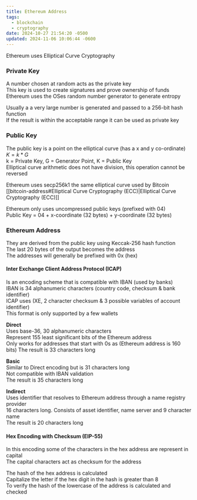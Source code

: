 ```yaml
---
title: Ethereum Address
tags:
  - blockchain
  - cryptography
date: 2024-10-27 21:54:20 -0500
updated: 2024-11-06 10:06:44 -0600
---
```


Ethereum uses Elliptical Curve Cryptography  

### Private Key
A number chosen at random acts as the private key  
This key is used to create signatures and prove ownership of funds  
Ethereum uses the OSes random number generator to generate entropy  

Usually a a very large number is generated and passed to a 256-bit hash function  
If the result is within the acceptable range it can be used as private key  

### Public Key
The public key is a point on the elliptical curve (has a x and y co-ordinate)  
$K = k * G$  
k = Private Key, G = Generator Point, K = Public Key  
Elliptical curve arithmetic does not have division, this operation cannot be reversed 

Ethereum uses secp256k1 the same elliptical curve used by Bitcoin  
[[bitcoin-address#Elliptical Curve Cryptography (ECC)|Elliptical Curve Cryptography (ECC)]]  

Ethereum only uses uncompressed public keys (prefixed with 04)  
Public Key = 04 + x-coordinate (32 bytes) + y-coordinate (32 bytes)  

### Ethereum Address
They are derived from the public key using Keccak-256 hash function  
The last 20 bytes of the output becomes the address  
The addresses will generally be prefixed with 0x (hex)  

#### Inter Exchange Client Address Protocol (ICAP)
Is an encoding scheme that is compatible with IBAN (used by banks)  
IBAN is 34 alphanumeric characters (country code, checksum & bank identifier)  
ICAP uses (XE, 2 character checksum & 3 possible variables of account identifier)  
This format is only supported by a few wallets  

**Direct**  
Uses base-36, 30 alphanumeric characters  
Represent 155 least significant bits of the Ethereum address  
Only works for addresses that start with 0s as (Ethereum address is 160 bits) 
The result is 33 characters long  

**Basic**  
Similar to Direct encoding but is 31 characters long  
Not compatible with IBAN validation  
The result is 35 characters long  

**Indirect**  
Uses identifier that resolves to Ethereum address through a name registry provider  
16 characters long. Consists of asset identifier, name server and 9 character name  
The result is 20 characters long  

#### Hex Encoding with Checksum (EIP-55)
In this encoding some of the characters in the hex address are represent in capital  
The capital characters act as checksum for the address  

The hash of the hex address is calculated  
Capitalize the letter if the hex digit in the hash is greater than 8  
To verify the hash of the lowercase of the address is calculated and checked  
